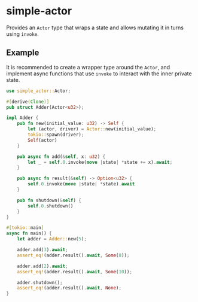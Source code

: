 # simple-actor

Provides an `Actor` type that wraps a state and allows mutating it
in turns using `invoke`.

## Example

It is recommended to create a wrapper type around the `Actor`,
and implement async functions that use `invoke` to interact with
the inner private state.

```rust
use simple_actor::Actor;

#[derive(Clone)]
pub struct Adder(Actor<u32>);

impl Adder {
    pub fn new(initial_value: u32) -> Self {
        let (actor, driver) = Actor::new(initial_value);
        tokio::spawn(driver);
        Self(actor)
    }

    pub async fn add(&self, x: u32) {
        let _ = self.0.invoke(move |state| *state += x).await;
    }

    pub async fn result(&self) -> Option<u32> {
        self.0.invoke(move |state| *state).await
    }

    pub fn shutdown(&self) {
        self.0.shutdown()
    }
}

#[tokio::main]
async fn main() {
    let adder = Adder::new(5);

    adder.add(3).await;
    assert_eq!(adder.result().await, Some(8));

    adder.add(2).await;
    assert_eq!(adder.result().await, Some(10));

    adder.shutdown();
    assert_eq!(adder.result().await, None);
}
```
